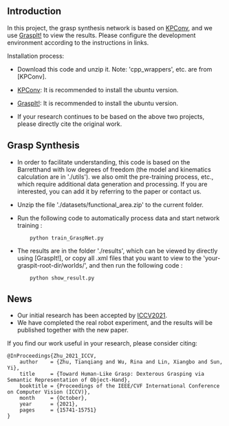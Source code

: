 ## Introduction

In this project, the grasp synthesis network is based on [KPConv](https://github.com/HuguesTHOMAS/KPConv-PyTorch/blob/master/INSTALL.md), and we use [GraspIt!](http://graspit-simulator.github.io/build/html/installation_linux.html) to view the results. Please configure the development environment according to the instructions in links.

Installation process:
* Download this code and unzip it. Note: 'cpp_wrappers', etc. are from [KPConv].

* [KPConv](https://github.com/HuguesTHOMAS/KPConv-PyTorch/blob/master/INSTALL.md): It is recommended to install the ubuntu version.

* [GraspIt!](http://graspit-simulator.github.io/build/html/installation_linux.html): It is recommended to install the ubuntu version.

* If your research continues to be based on the above two projects, please directly cite the original work.



## Grasp Synthesis
* In order to facilitate understanding, this code is based on the Barretthand with low degrees of freedom (the model and kinematics calculation are in './utils'). we also omit the pre-training process, etc., which require additional data generation and processing. If you are interested, you can add it by referring to the paper or contact us.

* Unzip the file './datasets/functional_area.zip' to the current folder.

* Run the following code to automatically process data and start network training :

          python train_GraspNet.py

* The results are in the folder './results', which can be viewed by directly using [GraspIt!], or copy all .xml files that you want to view to the 'your-graspit-root-dir/worlds/', and then run the following code :

          python show_result.py


## News
* Our initial research has been accepted by [ICCV2021](https://openaccess.thecvf.com/content/ICCV2021/html/Zhu_Toward_Human-Like_Grasp_Dexterous_Grasping_via_Semantic_Representation_of_Object-Hand_ICCV_2021_paper.html).
* We have completed the real robot experiment, and the results will be published together with the new paper. 


If you find our work useful in your research, please consider citing:
```
@InProceedings{Zhu_2021_ICCV,
    author    = {Zhu, Tianqiang and Wu, Rina and Lin, Xiangbo and Sun, Yi},
    title     = {Toward Human-Like Grasp: Dexterous Grasping via Semantic Representation of Object-Hand},
    booktitle = {Proceedings of the IEEE/CVF International Conference on Computer Vision (ICCV)},
    month     = {October},
    year      = {2021},
    pages     = {15741-15751}
}
```
